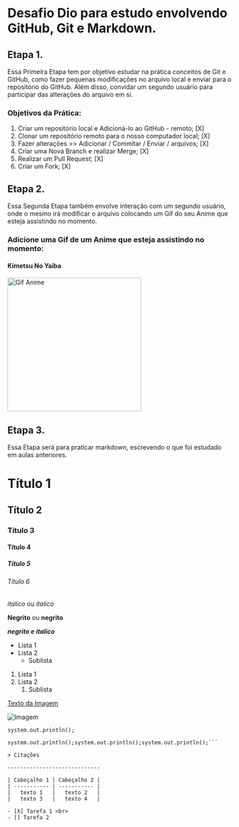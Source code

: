 # Desafio Dio para estudo envolvendo GitHub, Git e Markdown.


## Etapa 1.
 Essa Primeira Etapa tem por objetivo estudar na prática conceitos de Git e GitHub, como fazer pequenas modificações no arquivo local e enviar para o repositório do GitHub.
 Além disso, convidar um segundo usuário para participar das alterações do arquivo em si.

### Objetivos da Prática:

1. Criar um repositório local e Adicioná-lo ao GitHub - remoto; [X]
2. Clonar um repositório remoto para o nosso computador local; [X]
3. Fazer alterações >> Adicionar / Commitar / Enviar / arquivos; [X]
4. Criar uma Nova Branch e realizar Merge; [X]
5. Realizar um Pull Request; [X]
6. Criar um Fork; [X]



## Etapa 2.
Essa Segunda Etapa também envolve interação com um segundo usuário, onde o mesmo irá modificar o arquivo colocando um Gif do seu Anime que esteja assistindo no momento.

### Adicione uma Gif de um Anime que esteja assistindo no momento: 


#### Kimetsu No Yaiba

<img src="https://i.pinimg.com/originals/24/f7/3e/24f73e0b038401d2324062eec4385046.gif" alt="Gif Anime" width="300px"/>






## Etapa 3. 
Essa Etapa será para praticar markdown, escrevendo o que foi estudado em aulas anteriores.

# Título 1
## Título 2
### Título 3
#### Título 4
##### Título 5
###### Título 6

<!-- Cabeçalhos -->

*italico* ou _italico_

**Negrito** ou __negrito__

___negrito e italico___

- Lista 1
- Lista 2
  - Sublista

1. Lista 1
2. Lista 2
   1. Sublista

[Texto da Imagem](https://img.odcdn.com.br/wp-content/uploads/2024/10/imagem_2024-10-28_115513214-1920x1080.png) 

![Imagem](https://img.odcdn.com.br/wp-content/uploads/2024/10/imagem_2024-10-28_115513214-1920x1080.png)

`system.out.println();`

```system.out.println();system.out.println();system.out.println();
system.out.println();system.out.println();system.out.println();```

> Citações

-----------------------------

| Cabeçalho 1 | Cabeçalho 2 |
| ----------- | ----------- |
|   texto 1   |   texto 2   |
|   texto 3   |   texto 4   |

- [X] Tarefa 1 <br>
- [] Tarefa 2